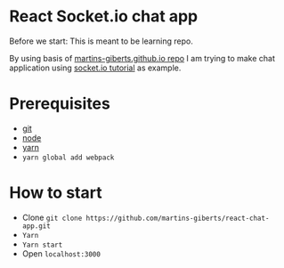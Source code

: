 # React Socket.io chat app
Before we start: This is meant to be learning repo.

By using basis of [martins-giberts.github.io repo](https://github.com/martins-giberts/martins-giberts.github.io) I am trying to make chat application using [socket.io tutorial](https://socket.io/get-started/chat/) as example.

# Prerequisites
- [git](https://git-scm.com/)
- [node](https://nodejs.org/en/)
- [yarn](https://yarnpkg.com/lang/en/)
- `yarn global add webpack`

# How to start
- Clone `git clone https://github.com/martins-giberts/react-chat-app.git`
- `Yarn`
- `Yarn start`
- Open `localhost:3000`
